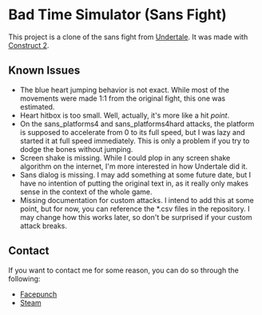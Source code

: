 # Bad Time Simulator (Sans Fight)
This project is a clone of the sans fight from [Undertale](http://undertale.com/).
It was made with [Construct 2](https://www.scirra.com/construct2).

Known Issues
------------
- The blue heart jumping behavior is not exact. While most of the movements were made 1:1 from the original fight, this one was estimated.
- Heart hitbox is too small. Well, actually, it's more like a hit _point_.
- On the sans_platforms4 and sans_platforms4hard attacks, the platform is supposed to accelerate from 0 to its full speed, but I was lazy and started it at full speed immediately. This is only a problem if you try to dodge the bones without jumping.
- Screen shake is missing. While I could plop in any screen shake algorithm on the internet, I'm more interested in how Undertale did it.
- Sans dialog is missing. I may add something at some future date, but I have no intention of putting the original text in, as it really only makes sense in the context of the whole game.
- Missing documentation for custom attacks. I intend to add this at some point, but for now, you can reference the *.csv files in the repository. I may change how this works later, so don't be surprised if your custom attack breaks.

Contact
-------
If you want to contact me for some reason, you can do so through the following:

- [Facepunch](https://facepunch.com/member.php?u=13155)
- [Steam](http://steamcommunity.com/id/Jcw87/)
